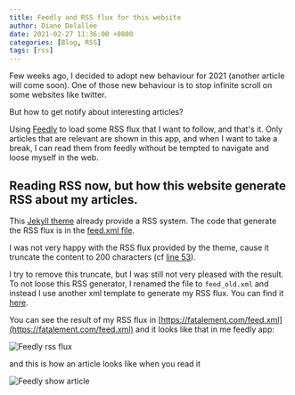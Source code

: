 ```yaml
---
title: Feedly and RSS flux for this website
author: Diane Delallée
date: 2021-02-27 11:36:00 +0800
categories: [Blog, RSS]
tags: [rss]
---
```


Few weeks ago, I decided to adopt new behaviour for 2021 (another article will come soon). One of those new behaviour is
to stop infinite scroll on some websites like twitter.

But how to get notify about interesting articles?


Using [Feedly](https://feedly.com/) to load some RSS flux that I want to follow, and that's it. 
Only articles that are relevant are shown in this app, and when I want to take a break, I can read them from feedly without
be tempted to navigate and loose myself in the web.

## Reading RSS now, but how this website generate RSS about my articles.

This [Jekyll theme](https://github.com/cotes2020/jekyll-theme-chirpy) already provide a RSS system.
The code that generate the RSS flux is in the [feed.xml file](https://github.com/dianedelallee/dianedelallee.github.io/blob/master/feed_old.xml).

I was not very happy with the RSS flux provided by the theme, cause it truncate the content to 200 characters (cf [line 53](https://github.com/dianedelallee/dianedelallee.github.io/blob/master/feed_old.xml#L53)).

I try to remove this truncate, but I was still not very pleased with the result. To not loose this RSS generator, I renamed the file to `feed_old.xml` and instead I use another xml template to generate my RSS flux.
You can find it [here](https://github.com/dianedelallee/dianedelallee.github.io/blob/master/feed_old.xml).

You can see the result of my RSS flux in [https://fatalement.com/feed.xml](https://fatalement.com/feed.xml) and it looks like that in me feedly app:

<img src="https://fatalement.com/assets/img/sample/feedly_fatalement.png" alt="Feedly rss flux"/>

and this is how an article looks like when you read it

<img src="https://fatalement.com/assets/img/sample/feedly_article.png" alt="Feedly show article"/>
